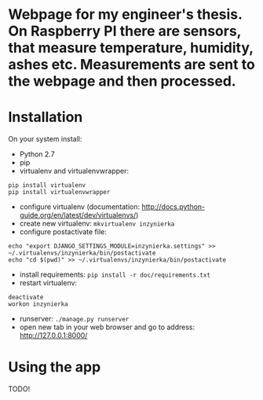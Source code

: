 Webpage for my engineer's thesis. 
On Raspberry PI there are sensors, that measure temperature, humidity, ashes etc. 
Measurements are sent to the webpage and then processed. 
============================================================================================================================================================================

Installation
============

On your system install: 

* Python 2.7
* pip
* virtualenv and virtualenvwrapper:
```
pip install virtualenv
pip install virtualenvwrapper
```
* configure virtualenv (documentation: http://docs.python-guide.org/en/latest/dev/virtualenvs/)
* create new virtualenv: 
```mkvirtualenv inzynierka```
* configure postactivate file: 
```
echo "export DJANGO_SETTINGS_MODULE=inzynierka.settings" >> ~/.virtualenvs/inzynierka/bin/postactivate
echo "cd $(pwd)" >> ~/.virtualenvs/inzynierka/bin/postactivate 
```
* install requirements: 
```pip install -r doc/requirements.txt```
* restart virtualenv:
```
deactivate
workon inzynierka
```
* runserver:
```./manage.py runserver```
* open new tab in your web browser and go to address: http://127.0.0.1:8000/


Using the app
============

TODO!